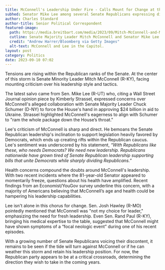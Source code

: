 ```yaml
---
title: McConnell's Leadership Under Fire - Calls Mount for Change at the Top
subhed: Senator Mike Lee among several Senate Republicans expressing discontent with McConnell's divisive approach
author: Charles Standard
author-title: Senior Political Correspondent
featured-image: 
  path: https://media.breitbart.com/media/2023/09/Mitch-McConnell-and-Mike-Lee-640x480.jpeg
  cutline: Senate Majority Leader Mitch McConnell and Senator Mike Lee walking in the U.S. Capitol.
  credit: "Andrew Harrer/Bloomberg via Getty Images"
  alt-text: McConnell and Lee in the Capitol.
layout: post
category: Politics
date: 2023-09-10 07:02
---
```


Tensions are rising within the Republican ranks of the Senate. At the center of this storm is Senate Minority Leader Mitch McConnell (R-KY), facing mounting criticism over his leadership style and tactics. 

The latest salvo came from Sen. Mike Lee (R-UT) who, citing a Wall Street Journal opinion piece by Kimberly Strassel, expressed concerns over McConnell's alleged collaboration with Senate Majority Leader Chuck Schumer (D-NY) to force the House's hand in approving $24 billion in aid to Ukraine. Strassel highlighted McConnell's eagerness to align with Schumer to "ram the whole package down the House’s throat."

Lee's criticism of McConnell is sharp and direct. He bemoans the Senate Republican leadership's inclination to support legislation heavily favored by Democrats, which ends up creating rifts within the Republican caucus. Lee's sentiment was underscored by his statement, _“With Republicans like these, who needs Democrats? We need new leadership. Republicans nationwide have grown tired of Senate Republican leadership supporting bills that unite Democrats while sharply dividing Republicans.”_

Health concerns compound the doubts around McConnell's leadership. With two recent incidents where the 81-year-old Senator appeared to momentarily freeze, questions about his health have amplified. Recent findings from an Economist/YouGov survey underline this concern, with a majority of Americans believing that McConnell’s age and health could be hampering his leadership capabilities.

Lee isn't alone in this chorus for change. Sen. Josh Hawley (R-MO) pointedly mentioned that McConnell was "not my choice for leader," emphasizing the need for fresh leadership. Even Sen. Rand Paul (R-KY), bringing his medical expertise to the table, suggested that McConnell might have shown symptoms of a “focal neologic event” during one of his recent episodes.

With a growing number of Senate Republicans voicing their discontent, it remains to be seen if the tide will turn against McConnell or if he can weather this storm and retain his leadership position. For now, the Republican party appears to be at a critical crossroads, determining the direction they wish to take in the coming years.
